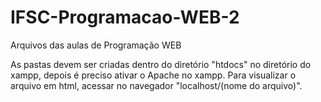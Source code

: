 # IFSC-Programacao-WEB-2
Arquivos das aulas de Programação WEB

As pastas devem ser criadas dentro do diretório "htdocs" no diretório do xampp, depois é preciso ativar o Apache no xampp. Para visualizar o arquivo em html, acessar no navegador "localhost/(nome do arquivo)".
